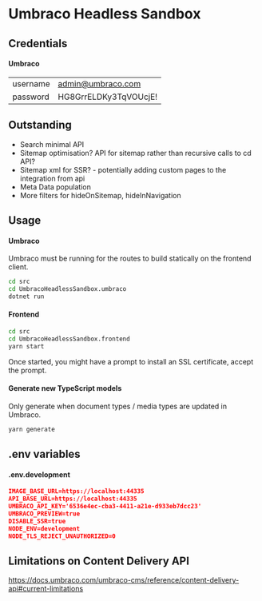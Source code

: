 # Umbraco Headless Sandbox

## Credentials
#### Umbraco

|   |   |
|---|---|
|username|admin@umbraco.com|
|password|HG8GrrELDKy3TqVOUcjE!|


## Outstanding
- Search minimal API
- Sitemap optimisation? API for sitemap rather than recursive calls to cd API? 
- Sitemap xml for SSR? - potentially adding custom pages to the integration from api
- Meta Data population
- More filters for hideOnSitemap, hideInNavigation

## Usage

#### Umbraco

Umbraco must be running for the routes to build statically on the frontend client. 

```cmd
cd src
cd UmbracoHeadlessSandbox.umbraco
dotnet run
```

#### Frontend

```cmd
cd src
cd UmbracoHeadlessSandbox.frontend
yarn start 
```
Once started, you might have a prompt to install an SSL certificate, accept the prompt. 



#### Generate new TypeScript models

Only generate when document types / media types are updated in Umbraco. 

```cmd
yarn generate 
```

## .env variables

#### .env.development
```json
IMAGE_BASE_URL=https://localhost:44335
API_BASE_URL=https://localhost:44335
UMBRACO_API_KEY='6536e4ec-cba3-4411-a21e-d933eb7dcc23'
UMBRACO_PREVIEW=true
DISABLE_SSR=true  
NODE_ENV=development
NODE_TLS_REJECT_UNAUTHORIZED=0
```

## Limitations on Content Delivery API
https://docs.umbraco.com/umbraco-cms/reference/content-delivery-api#current-limitations